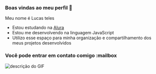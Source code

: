 ### Boas vindas ao meu perfil 🖤

Meu nome é Lucas teles

- Estou estudando na [Alura](https://www.alura.com.br)
- Estou me desenvolvendo na linguagem JavaScript
- Utilizo esse espaço para minha organização e compartilhamento dos meus projetos desenvolvidos

### Você pode entrar em contato comigo :mailbox


![descrição do GIF](https://media1.tenor.com/m/GVBusIYGKagAAAAC/jj-jj-redick.gif)
